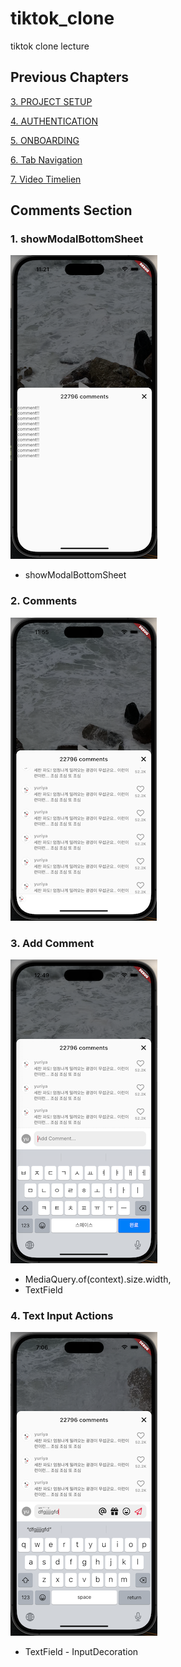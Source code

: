 # tiktok_clone

tiktok clone lecture

## Previous Chapters
[3. PROJECT SETUP](https://github.com/yuriyaya/tiktok_clone/tree/ch3)

[4. AUTHENTICATION](https://github.com/yuriyaya/tiktok_clone/tree/ch4)

[5. ONBOARDING](https://github.com/yuriyaya/tiktok_clone/tree/ch5)

[6. Tab Navigation](https://github.com/yuriyaya/tiktok_clone/tree/ch6)

[7. Video Timelien](https://github.com/yuriyaya/tiktok_clone/tree/ch7)
## Comments Section
### 1. showModalBottomSheet
![ch8_1](./doc/img/ch8_1.png)
* showModalBottomSheet

### 2. Comments
![ch8_2](./doc/img/ch8_2.png)

### 3. Add Comment
![ch8_3](./doc/img/ch8_3.png)
* MediaQuery.of(context).size.width,
* TextField

### 4. Text Input Actions
![ch8_4](./doc/img/ch8_4.png)
* TextField - InputDecoration